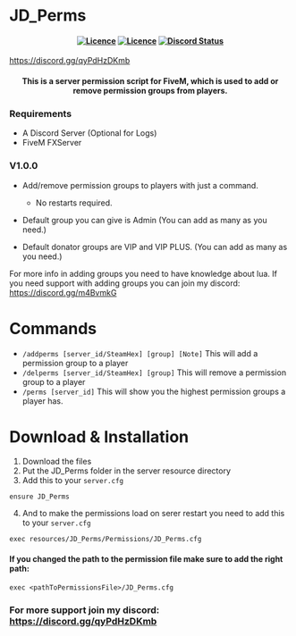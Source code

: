 # JD_Perms

<h4 align="center">
	<a href="https://github.com/JokeDevil/JD_Perms/releases/latest" title=""><img alt="Licence" src="https://img.shields.io/github/release/JokeDevil/JD_Perms.svg"></a>
	<a href="LICENSE" title=""><img alt="Licence" src="https://img.shields.io/github/license/JokeDevil/JD_Perms.svg"></a>
	<a href="https://discord.gg/qyPdHzDKmb" title=""><img alt="Discord Status" src="https://discordapp.com/api/guilds/721339695199682611/widget.png"></a>
</h4>

https://discord.gg/qyPdHzDKmb

<h4 align="center">
This is a server permission script for FiveM, which is used to add or remove permission groups from players.
</h5>

### Requirements
- A Discord Server (Optional for Logs)
- FiveM FXServer

### V1.0.0
 - Add/remove permission groups to players with just a command.
    - No restarts required.

- Default group you can give is Admin (You can add as many as you need.)
- Default donator groups are VIP and VIP PLUS. (You can add as many as you need.)

For more info in adding groups you need to have knowledge about lua.
If you need support with adding groups you can join my discord: https://discord.gg/m4BvmkG

# Commands
- `/addperms [server_id/SteamHex] [group] [Note]`   This will add a permission group to a player
- `/delperms [server_id/SteamHex] [group]`          This will remove a permission group to a player
- `/perms [server_id]`                              This will show you the highest permission groups a player has.

# Download & Installation
1. Download the files
2. Put the JD_Perms folder in the server resource directory
3. Add this to your `server.cfg`
```
ensure JD_Perms
```
4. And to make the permissions load on serer restart you need to add this to your `server.cfg`
```
exec resources/JD_Perms/Permissions/JD_Perms.cfg
```
#### If you changed the path to the permission file make sure to add the right path:
```
exec <pathToPermissionsFile>/JD_Perms.cfg
```

### For more support join my discord: https://discord.gg/qyPdHzDKmb
